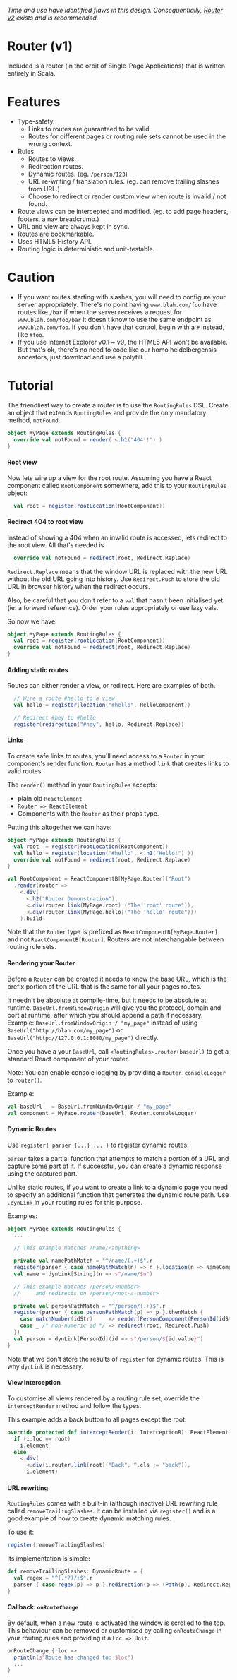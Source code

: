 *Time and use have identified flaws in this design. Consequentially, [Router v2](ROUTER2.md) exists and is recommended.*

Router (v1)
===========

Included is a router (in the orbit of Single-Page Applications) that is written entirely in Scala.


Features
========
* Type-safety.
  * Links to routes are guaranteed to be valid.
  * Routes for different pages or routing rule sets cannot be used in the wrong context.
* Rules
  * Routes to views.
  * Redirection routes.
  * Dynamic routes. (eg. `/person/123`)
  * URL re-writing / translation rules. (eg. can remove trailing slashes from URL.)
  * Choose to redirect or render custom view when route is invalid / not found.
* Route views can be intercepted and modified. (eg. to add page headers, footers, a nav breadcrumb.)
* URL and view are always kept in sync.
* Routes are bookmarkable.
* Uses HTML5 History API.
* Routing logic is deterministic and unit-testable.


Caution
=======

* If you want routes starting with slashes, you will need to configure your server appropriately.
  There's no point having `www.blah.com/foo` have routes like `/bar` if when the server receives a request for `www.blah.com/foo/bar` it doesn't know to use the same endpoint as `www.blah.com/foo`.
  If you don't have that control, begin with a `#` instead, like `#foo`.
* If you use Internet Explorer v0.1 ~ v9, the HTML5 API won't be available. But that's ok, there's no need to code like our homo heidelbergensis ancestors, just download and use a polyfill.

Tutorial
========

The friendliest way to create a router is to use the `RoutingRules` DSL.
Create an object that extends `RoutingRules` and provide the only mandatory method, `notFound`.

```scala
object MyPage extends RoutingRules {
  override val notFound = render( <.h1("404!!") )
}
```

#### Root view

Now lets wire up a view for the root route.
Assuming you have a React component called `RootComponent` somewhere, add this to your `RoutingRules` object:

```scala
  val root = register(rootLocation(RootComponent))
```

#### Redirect 404 to root view

Instead of showing a 404 when an invalid route is accessed, lets redirect to the root view.
All that's needed is
```scala
  override val notFound = redirect(root, Redirect.Replace)
```

`Redirect.Replace` means that the window URL is replaced with the new URL without the old URL going into history.
Use `Redirect.Push` to store the old URL in browser history when the redirect occurs.

Also, be careful that you don't refer to a `val` that hasn't been initialised yet (ie. a forward reference).
Order your rules appropriately or use lazy vals.

So now we have:
```scala
object MyPage extends RoutingRules {
  val root = register(rootLocation(RootComponent))
  override val notFound = redirect(root, Redirect.Replace)
}
```

#### Adding static routes

Routes can either render a view, or redirect. Here are examples of both.

```scala
  // Wire a route #hello to a view
  val hello = register(location("#hello", HelloComponent))

  // Redirect #hey to #hello
  register(redirection("#hey", hello, Redirect.Replace))
```

#### Links

To create safe links to routes, you'll need access to a `Router` in your component's render function.
`Router` has a method `link` that creates links to valid routes.

The `render()` method in your `RoutingRules` accepts:
* plain old `ReactElement`
* `Router => ReactElement`
* Components with the `Router` as their props type.

Putting this altogether we can have:
```scala
object MyPage extends RoutingRules {
  val root  = register(rootLocation(RootComponent))
  val hello = register(location("#hello", <.h1("Hello!") ))
  override val notFound = redirect(root, Redirect.Replace)
}

val RootComponent = ReactComponentB[MyPage.Router]("Root")
  .render(router =>
    <.div(
      <.h2("Router Demonstration"),
      <.div(router.link(MyPage.root) ("The 'root' route")),
      <.div(router.link(MyPage.hello)("The 'hello' route")))
    ).build
```

Note that the `Router` type is prefixed as `ReactComponentB[MyPage.Router]` and not `ReactComponentB[Router]`.
Routers are not interchangable between routing rule sets.

#### Rendering your Router

Before a `Router` can be created it needs to know the base URL, which is the prefix portion of the URL that is the same for all your pages routes.

It needn't be absolute at compile-time, but it needs to be absolute at runtime. `BaseUrl.fromWindowOrigin` will give you the protocol, domain and port at runtime, after which you should append a path if necessary. Example: `BaseUrl.fromWindowOrigin / "my_page"` instead of using `BaseUrl("http://blah.com/my_page")` or `BaseUrl("http://127.0.0.1:8080/my_page")` directly.

Once you have a your `BaseUrl`, call `<RoutingRules>.router(baseUrl)` to get a standard React component of your router.

Note: You can enable console logging by providing a `Router.consoleLogger` to `router()`.

Example:
```scala
val baseUrl   = BaseUrl.fromWindowOrigin / "my_page"
val component = MyPage.router(baseUrl, Router.consoleLogger)
```

#### Dynamic Routes

Use `register( parser {...} ... )` to register dynamic routes.

`parser` takes a partial function that attempts to match a portion of a URL and capture some part of it.
If successful, you can create a dynamic response using the captured part.

Unlike static routes, if you want to create a link to a dynamic page you need to specify an additional function that generates the dynamic route path. Use `.dynLink` in your routing rules for this purpose.

Examples:
```scala
object MyPage extends RoutingRules {
  ...

  // This example matches /name/<anything>

  private val namePathMatch = "^/name/(.+)$".r
  register(parser { case namePathMatch(n) => n }.location(n => NameComponent(n)))
  val name = dynLink[String](n => s"/name/$n")

  // This example matches /person/<number>
  //     and redirects on /person/<not-a-number>

  private val personPathMatch = "^/person/(.+)$".r
  register(parser { case personPathMatch(p) => p }.thenMatch {
    case matchNumber(idStr)     => render(PersonComponent(PersonId(idStr.toLong)))
    case _ /* non-numeric id */ => redirect(root, Redirect.Push)
  })
  val person = dynLink[PersonId](id => s"/person/${id.value}")
}
```

Note that we don't store the results of `register` for dynamic routes. This is why `dynLink` is necessary.

#### View interception

To customise all views rendered by a routing rule set, override the `interceptRender` method and follow the types.

This example adds a back button to all pages except the root:
```scala
override protected def interceptRender(i: InterceptionR): ReactElement =
  if (i.loc == root)
    i.element
  else
    <.div(
      <.div(i.router.link(root)("Back", ^.cls := "back")),
      i.element)
```

#### URL rewriting

`RoutingRules` comes with a built-in (although inactive) URL rewriting rule called `removeTrailingSlashes`.
It can be installed via `register()` and is a good example of how to create dynamic matching rules.

To use it:
```scala
register(removeTrailingSlashes)
```

Its implementation is simple:
```scala
def removeTrailingSlashes: DynamicRoute = {
  val regex = "^(.*?)/+$".r
  parser { case regex(p) => p }.redirection(p => (Path(p), Redirect.Replace))
}
```

#### Callback: `onRouteChange`
By default, when a new route is activated the window is scrolled to the top.
This behaviour can be removed or customised by calling `onRouteChange` in your routing rules and providing it a `Loc => Unit`.

```scala
onRouteChange { loc =>
  println(s"Route has changed to: $loc")
  ...
}
